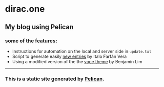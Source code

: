 # dirac.one 
## My blog using Pelican  

### some of the features:

* Instructions for automation on the local and server side in `update.txt`
* Script to generate easily [new entries](https://github.com/italofarve/blog/blob/master/make\_entrymd.py) by Italo Farfán Vera 
* Using a modified version of the the [voce theme](https://github.com/limbenjamin/voce) by Benjamin Lim 

--- 

### This is a static site generated by [Pelican](http://docs.getpelican.com/en/3.7.1/).




